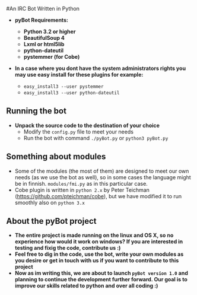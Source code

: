 #An IRC Bot Written in Python

* **pyBot Requirements:**
  * **Python 3.2 or higher**
  * **BeautifulSoup 4**
  * **Lxml or html5lib**
  * **python-dateutil**
  * **pystemmer (for Cobe)**
  
* **In a case where you dont have the system administrators 
  rights you may use easy install for these plugins
  for example:**
  * `easy_install3 --user pystemmer`
  * `easy_install3 --user python-dateutil`


**Running the bot**
--

* **Unpack the source code to the destination of your choice**
  * Modify the `config.py` file to meet your needs
  * Run the bot with command `./pyBot.py` or `python3 pyBot.py`
  
**Something about modules**
--

* Some of the modules (the most of them) are designed to meet our own needs (as we use the bot as well), so in some cases the language might be in finnish. `modules/fmi.py` as in this particular case.
* Cobe plugin is written in `python 2.x` by Peter Teichman (https://github.com/pteichman/cobe), but we have modified it to run smoothly also on `python 3.x`

**About the pyBot project**
--
* **The entire project is made running on the linux and OS X, so no experience how would it work on windows? If you are interested in testing and fixig the code, contribute us :)**
* **Feel free to dig in the code, use the bot, write your own modules as you desire or get in touch with us if you want to contribute to this project**
* **Now as im writing this, we are about to launch `pyBot version 1.0` and planning to continue the development further forward. Our goal is to improve our skills related to python and over all coding :)**
